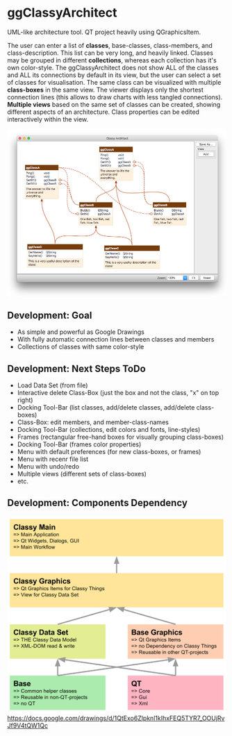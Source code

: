 # ggClassyArchitect

UML-like architecture tool. QT project heavily using QGraphicsItem.

The user can enter a list of **classes**, base-classes, class-members, and class-description. This list can be very long, and heavily linked. Classes may be grouped in different **collections**, whereas each collection has it's own color-style. The ggClassyArchitect does not show ALL of the classes and ALL its connections by default in its view, but the user can select a set of classes for visualisation. The same class can be visualized with multiple **class-boxes** in the same view. The viewer displays only the shortest connection lines (this allows to draw charts with less tangled connections). **Multiple views** based on the same set of classes can be created, showing different aspects of an architecture. Class properties can be edited interactively within the view.

![](Classy%20Architect%20Screen%20Shot.png)

## Development: Goal
- As simple and powerful as Google Drawings
- With fully automatic connection lines between classes and members
- Collections of classes with same color-style

## Development: Next Steps ToDo
- Load Data Set (from file)
- Interactive delete Class-Box (just the box and not the class, "x" on top right)
- Docking Tool-Bar (list classes, add/delete classes, add/delete class-boxes)
- Class-Box: edit members, and member-class-names
- Docking Tool-Bar (collections, edit colors and fonts, line-styles)
- Frames (rectangular free-hand boxes for visually grouping class-boxes)
- Docking Tool-Bar (frames color properties)
- Menu with default preferences (for new class-boxes, or frames)
- Menu with recenr file list
- Menu with undo/redo
- Multiple views (different sets of class-boxes)
- etc.

## Development: Components Dependency
![](Classy%20Architect%20Components%20Dependency.svg)
https://docs.google.com/drawings/d/1QtExo6Zlpknl1kIhxFEQ5TYR7_OOUjRvJf9V4tQW1Qc
